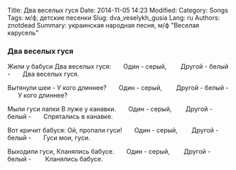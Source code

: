 Title: Два веселых гуся
Date: 2014-11-05 14:23
Modified: 
Category: Songs
Tags: м/ф, детские песенки
Slug: dva_veselykh_gusia
Lang: ru
Authors: znotdead
Summary: украинская народная песня, м/ф "Веселая карусель"

### Два веселых гуся

Жили у бабуси
Два веселых гуся:
      Один - серый, 
      Другой - белый -
      Два веселых гуся.

Вытянули шеи -
У кого длиннее?
      Один - серый, 
      Другой - белый -
      У кого длиннее?

Мыли гуси лапки
В луже у канавки.
      Один - серый, 
      Другой - белый -
      Спрятались в канавке.

Вот кричит бабуся:
Ой, пропали гуси!
      Один - серый, 
      Другой - белый -
      Гуси мои, гуси.

Выходили гуси,
Кланялись бабусе.
      Один - серый, 
      Другой - белый - 
      Кланялись бабусе.